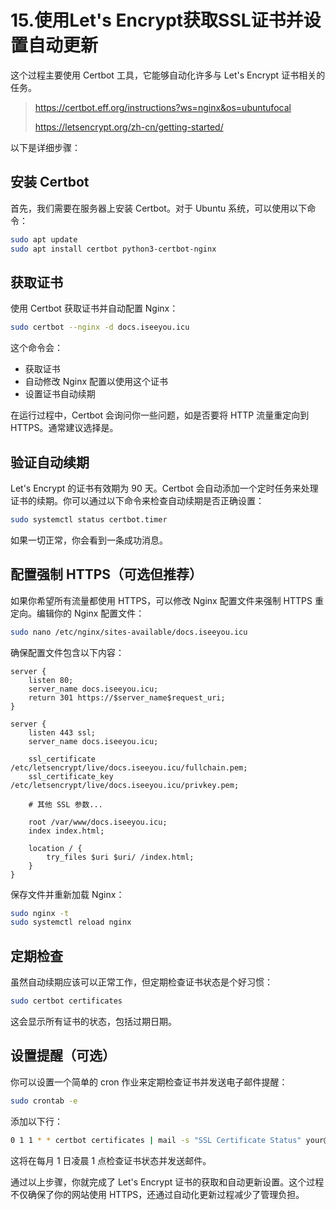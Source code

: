 # 15.使用Let's Encrypt获取SSL证书并设置自动更新

这个过程主要使用 Certbot 工具，它能够自动化许多与 Let's Encrypt 证书相关的任务。

> https://certbot.eff.org/instructions?ws=nginx&os=ubuntufocal
>
> https://letsencrypt.org/zh-cn/getting-started/

以下是详细步骤：

## 安装 Certbot

首先，我们需要在服务器上安装 Certbot。对于 Ubuntu 系统，可以使用以下命令：

```bash
sudo apt update
sudo apt install certbot python3-certbot-nginx
```

## 获取证书

使用 Certbot 获取证书并自动配置 Nginx：

```bash
sudo certbot --nginx -d docs.iseeyou.icu
```

这个命令会：

- 获取证书
- 自动修改 Nginx 配置以使用这个证书
- 设置证书自动续期

在运行过程中，Certbot 会询问你一些问题，如是否要将 HTTP 流量重定向到 HTTPS。通常建议选择是。

## 验证自动续期

Let's Encrypt 的证书有效期为 90 天。Certbot 会自动添加一个定时任务来处理证书的续期。你可以通过以下命令来检查自动续期是否正确设置：

```bash
sudo systemctl status certbot.timer
```

如果一切正常，你会看到一条成功消息。

## 配置强制 HTTPS（可选但推荐）

如果你希望所有流量都使用 HTTPS，可以修改 Nginx 配置文件来强制 HTTPS 重定向。编辑你的 Nginx 配置文件：

```bash
sudo nano /etc/nginx/sites-available/docs.iseeyou.icu
```

确保配置文件包含以下内容：

```nginx
server {
    listen 80;
    server_name docs.iseeyou.icu;
    return 301 https://$server_name$request_uri;
}

server {
    listen 443 ssl;
    server_name docs.iseeyou.icu;
    
    ssl_certificate /etc/letsencrypt/live/docs.iseeyou.icu/fullchain.pem;
    ssl_certificate_key /etc/letsencrypt/live/docs.iseeyou.icu/privkey.pem;
    
    # 其他 SSL 参数...

    root /var/www/docs.iseeyou.icu;
    index index.html;

    location / {
        try_files $uri $uri/ /index.html;
    }
}
```

保存文件并重新加载 Nginx：

```bash
sudo nginx -t
sudo systemctl reload nginx
```

## 定期检查

虽然自动续期应该可以正常工作，但定期检查证书状态是个好习惯：

```bash
sudo certbot certificates
```

这会显示所有证书的状态，包括过期日期。

## 设置提醒（可选）

你可以设置一个简单的 cron 作业来定期检查证书并发送电子邮件提醒：

```bash
sudo crontab -e
```

添加以下行：

```bash
0 1 1 * * certbot certificates | mail -s "SSL Certificate Status" your@email.com
```

这将在每月 1 日凌晨 1 点检查证书状态并发送邮件。

通过以上步骤，你就完成了 Let's Encrypt 证书的获取和自动更新设置。这个过程不仅确保了你的网站使用 HTTPS，还通过自动化更新过程减少了管理负担。